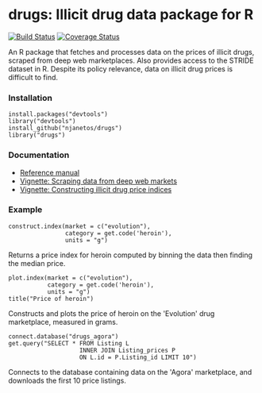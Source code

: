# drugs: Illicit drug data package for R

[![Build Status](https://travis-ci.org/njanetos/drugs.svg?branch=master)](https://travis-ci.org/njanetos/drugs) 
[![Coverage Status](https://coveralls.io/repos/njanetos/drugs/badge.svg?branch=master)](https://coveralls.io/r/njanetos/drugs?branch=master)

An R package that fetches and processes data on the prices of illicit drugs, scraped from deep web marketplaces. Also provides access to the STRIDE dataset in R. Despite its policy relevance, data on illicit drug prices is difficult to find. 

### Installation


```{r}
install.packages("devtools")
library("devtools")
install_github("njanetos/drugs")
library("drugs")
```

### Documentation


* [Reference manual](http://njanetos.github.io/drugs/drugs.pdf)
* [Vignette: Scraping data from deep web markets](http://njanetos.github.io/drugs/scraping-data.html)
* [Vignette: Constructing illicit drug price indices](http://njanetos.github.io/drugs/constructing-indices.html)

### Example


```{r}
construct.index(market = c("evolution"),
           		category = get.code('heroin'),
           		units = "g")
```
Returns a price index for heroin computed by binning the data then finding the median price.
```{r}
plot.index(market = c("evolution"),
           category = get.code('heroin'),
           units = "g")
title("Price of heroin")
```
Constructs and plots the price of heroin on the 'Evolution' drug marketplace, measured in grams.
```{r}
connect.database("drugs_agora")
get.query("SELECT * FROM Listing L 
					INNER JOIN Listing_prices P 
					ON L.id = P.Listing_id LIMIT 10")
```
Connects to the database containing data on the 'Agora' marketplace, and downloads the first 10 price listings. 
